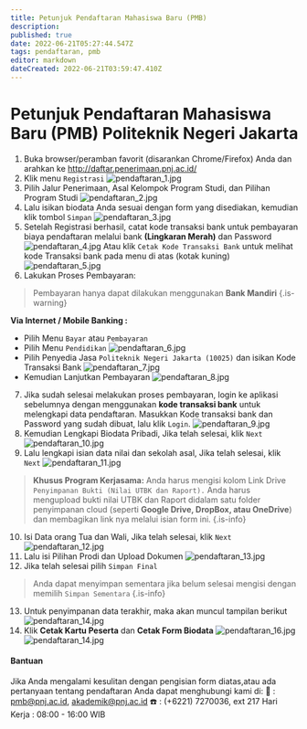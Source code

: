 ```yaml
---
title: Petunjuk Pendaftaran Mahasiswa Baru (PMB)
description: 
published: true
date: 2022-06-21T05:27:44.547Z
tags: pendaftaran, pmb
editor: markdown
dateCreated: 2022-06-21T03:59:47.410Z
---
```


# Petunjuk Pendaftaran Mahasiswa Baru (PMB) Politeknik Negeri Jakarta

1. Buka browser/peramban favorit (disarankan Chrome/Firefox) Anda dan arahkan ke http://daftar.penerimaan.pnj.ac.id/
1. Klik menu `Registrasi` 
![pendaftaran_1.jpg](/pmb/pendaftaran_1.jpg)
1. Pilih Jalur Penerimaan, Asal Kelompok Program Studi, dan Pilihan Program Studi
![pendaftaran_2.jpg](/pmb/pendaftaran_2.jpg)
1. Lalu isikan biodata Anda sesuai dengan form yang disediakan, kemudian klik tombol `Simpan`
![pendaftaran_3.jpg](/pmb/pendaftaran_3.jpg)
1. Setelah Registrasi berhasil, catat kode transaksi bank untuk pembayaran biaya pendaftaran melalui bank **(Lingkaran Merah)** dan Password
![pendaftaran_4.jpg](/pmb/pendaftaran_4.jpg)
Atau klik `Cetak Kode Transaksi Bank` untuk melihat kode Transaksi bank pada menu di atas (kotak kuning)
![pendaftaran_5.jpg](/pmb/pendaftaran_5.jpg)
1. Lakukan Proses Pembayaran:
> Pembayaran hanya dapat dilakukan menggunakan **Bank Mandiri**
{.is-warning}

**Via Internet / Mobile Banking :**
- Pilih Menu `Bayar` atau `Pembayaran`
- Pilih Menu `Pendidikan`
![pendaftaran_6.jpg](/pmb/pendaftaran_6.jpg)
- Pilih Penyedia Jasa `Politeknik Negeri Jakarta (10025)` dan isikan Kode Transaksi Bank
![pendaftaran_7.jpg](/pmb/pendaftaran_7.jpg)
- Kemudian Lanjutkan Pembayaran
![pendaftaran_8.jpg](/pmb/pendaftaran_8.jpg)

7. Jika sudah selesai melakukan proses pembayaran, login ke aplikasi sebelumnya dengan menggunakan **kode transaksi bank** untuk melengkapi data pendaftaran. Masukkan Kode transaksi bank dan Password yang sudah dibuat, lalu klik `Login`.
![pendaftaran_9.jpg](/pmb/pendaftaran_9.jpg)
1. Kemudian Lengkapi Biodata Pribadi, Jika telah selesai, klik `Next`
![pendaftaran_10.jpg](/pmb/pendaftaran_10.jpg)
1. Lalu lengkapi isian data nilai dan sekolah asal, Jika telah selesai, klik `Next`
![pendaftaran_11.jpg](/pmb/pendaftaran_11.jpg)
> **Khusus Program Kerjasama:** Anda harus mengisi kolom Link Drive `Penyimpanan Bukti (Nilai UTBK dan Raport).` Anda harus mengupload bukti nilai UTBK dan Raport didalam satu folder penyimpanan cloud (seperti **Google Drive, DropBox, atau OneDrive**) dan membagikan link nya melalui isian form ini.
{.is-info}

10. Isi Data orang Tua dan Wali, Jika telah selesai, klik `Next`
![pendaftaran_12.jpg](/pmb/pendaftaran_12.jpg)
1. Lalu isi Pilihan Prodi dan Upload Dokumen
![pendaftaran_13.jpg](/pmb/pendaftaran_13.jpg)
1. Jika telah selesai pilih `Simpan Final`
> Anda dapat menyimpan sementara jika belum selesai mengisi dengan memilih `Simpan Sementara`
{.is-info}

13.  Untuk penyimpanan data terakhir, maka akan muncul tampilan berikut
![pendaftaran_14.jpg](/pmb/pendaftaran_14.jpg)
1. Klik **Cetak Kartu Peserta** dan **Cetak Form Biodata**
![pendaftaran_16.jpg](/pmb/pendaftaran_16.jpg)
![pendaftaran_14.jpg](/pmb/pendaftaran_15.jpg)

#### Bantuan
Jika Anda mengalami kesulitan dengan pengisian form diatas,atau ada pertanyaan tentang pendaftaran Anda dapat menghubungi kami di:
:email: : pmb@pnj.ac.id, akademik@pnj.ac.id
:phone: : (+6221) 7270036, ext 217
Hari Kerja : 08:00 - 16:00 WIB





